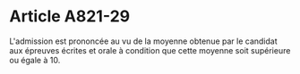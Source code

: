 # Article A821-29

L'admission est prononcée au vu de la moyenne obtenue par le candidat aux épreuves écrites et orale à condition que cette moyenne soit supérieure ou égale à 10.
